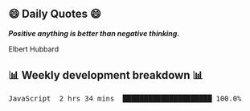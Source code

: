 ## 😄 Daily Quotes 😄

_**Positive anything is better than negative thinking.**_

Elbert Hubbard



## 📊 Weekly development breakdown 📊

<pre>JavaScript  2 hrs 34 mins  █████████████████████ 100.0%</pre>